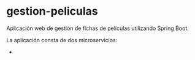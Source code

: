 # gestion-peliculas
Aplicación web de gestión de fichas de películas utilizando Spring Boot.

La aplicación consta de dos microservicios:

- 
